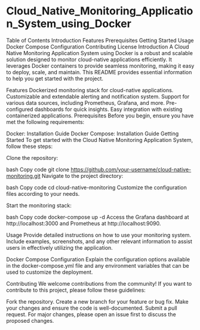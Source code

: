 # Cloud_Native_Monitoring_Application_System_using_Docker
Table of Contents
Introduction
Features
Prerequisites
Getting Started
Usage
Docker Compose Configuration
Contributing
License
Introduction
A Cloud Native Monitoring Application System using Docker is a robust and scalable solution designed to monitor cloud-native applications efficiently. It leverages Docker containers to provide seamless monitoring, making it easy to deploy, scale, and maintain. This README provides essential information to help you get started with the project.

Features
Dockerized monitoring stack for cloud-native applications.
Customizable and extendable alerting and notification system.
Support for various data sources, including Prometheus, Grafana, and more.
Pre-configured dashboards for quick insights.
Easy integration with existing containerized applications.
Prerequisites
Before you begin, ensure you have met the following requirements:

Docker: Installation Guide
Docker Compose: Installation Guide
Getting Started
To get started with the Cloud Native Monitoring Application System, follow these steps:

Clone the repository:

bash
Copy code
git clone https://github.com/your-username/cloud-native-monitoring.git
Navigate to the project directory:

bash
Copy code
cd cloud-native-monitoring
Customize the configuration files according to your needs.

Start the monitoring stack:

bash
Copy code
docker-compose up -d
Access the Grafana dashboard at http://localhost:3000 and Prometheus at http://localhost:9090.

Usage
Provide detailed instructions on how to use your monitoring system. Include examples, screenshots, and any other relevant information to assist users in effectively utilizing the application.

Docker Compose Configuration
Explain the configuration options available in the docker-compose.yml file and any environment variables that can be used to customize the deployment.

Contributing
We welcome contributions from the community! If you want to contribute to this project, please follow these guidelines:

Fork the repository.
Create a new branch for your feature or bug fix.
Make your changes and ensure the code is well-documented.
Submit a pull request.
For major changes, please open an issue first to discuss the proposed changes.
